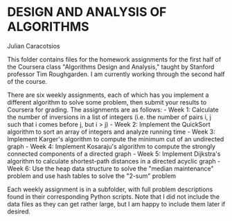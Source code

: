 # DESIGN AND ANALYSIS OF ALGORITHMS
Julian Caracotsios

This folder contains files for the homework assignments for the first half of the Coursera class "Algorithms
Design and Analysis," taught by Stanford professor Tim Roughgarden. I am currently working through the second half of
the course.

There are six weekly assignments, each of which has you implement a different algorithm to solve some problem, then
submit your results to Coursera for grading. The assignments are as follows:
    - Week 1: Calculate the number of inversions in a list of integers (i.e. the number of pairs i, j such that i comes
              before j, but i > j)
    - Week 2: Implement the QuickSort algorithm to sort an array of integers and analyze running time
    - Week 3: Implement Karger's algorithm to compute the minimum cut of an undirected graph
    - Week 4: Implement Kosaraju's algorithm to compute the strongly connected components of a directed graph
    - Week 5: Implement Dijkstra's algorithm to calculate shortest-path distances in a directed acyclic graph
    - Week 6: Use the heap data structure to solve the "median maintenance" problem and use hash tables to solve the
              "2-sum" problem

Each weekly assignment is in a subfolder, with full problem descriptions found in their corresponding Python scripts. Note that I did not include the data files as they can get rather large, but I am happy to include them later if desired.
